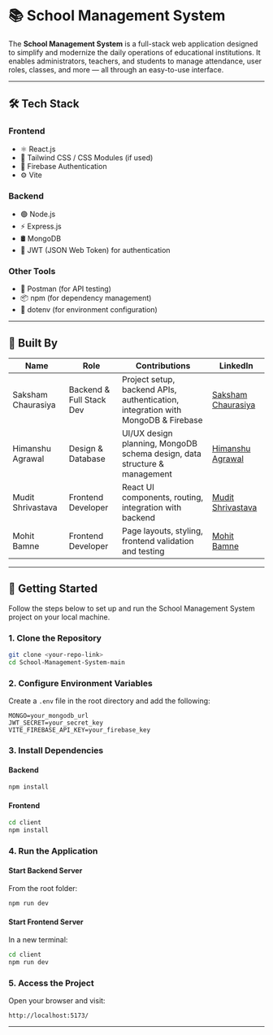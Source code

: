 # 📚 School Management System

The **School Management System** is a full-stack web application designed to simplify and modernize the daily operations of educational institutions. It enables administrators, teachers, and students to manage attendance, user roles, classes, and more — all through an easy-to-use interface.

---

## 🛠️ Tech Stack

### Frontend
- ⚛️ React.js  
- 🎨 Tailwind CSS / CSS Modules (if used)  
- 🔐 Firebase Authentication  
- ⚙️ Vite  

### Backend
- 🟢 Node.js  
- ⚡ Express.js  
- 🛢️ MongoDB  
- 🔐 JWT (JSON Web Token) for authentication  

### Other Tools
- 🧪 Postman (for API testing)  
- 📦 npm (for dependency management)  
- 🔧 dotenv (for environment configuration)  

---

## 👥 Built By

| Name               | Role                      | Contributions                                                                 | LinkedIn                                                                 |
|--------------------|---------------------------|------------------------------------------------------------------------------|--------------------------------------------------------------------------|
| Saksham Chaurasiya | Backend & Full Stack Dev  | Project setup, backend APIs, authentication, integration with MongoDB & Firebase | [Saksham Chaurasiya](https://www.linkedin.com/in/saksham-chaurasiya-14f/) |
| Himanshu Agrawal   | Design & Database         | UI/UX design planning, MongoDB schema design, data structure & management   | [Himanshu Agrawal](https://www.linkedin.com/in/himanshu-agrawal-software-developer) |
| Mudit Shrivastava  | Frontend Developer        | React UI components, routing, integration with backend                      | [Mudit Shrivastava](https://www.linkedin.com/in/mudit-shrivastav-81199326a) |
| Mohit Bamne        | Frontend Developer        | Page layouts, styling, frontend validation and testing                      | [Mohit Bamne](https://www.linkedin.com/in/mohit-bamne-7a9192311) |

---

## 🚀 Getting Started

Follow the steps below to set up and run the School Management System project on your local machine.

### 1. Clone the Repository

```bash
git clone <your-repo-link>
cd School-Management-System-main
```

### 2. Configure Environment Variables

Create a `.env` file in the root directory and add the following:

```env
MONGO=your_mongodb_url
JWT_SECRET=your_secret_key
VITE_FIREBASE_API_KEY=your_firebase_key
```

### 3. Install Dependencies

#### Backend

```bash
npm install
```

#### Frontend

```bash
cd client
npm install
```

### 4. Run the Application

#### Start Backend Server

From the root folder:

```bash
npm run dev
```

#### Start Frontend Server

In a new terminal:

```bash
cd client
npm run dev
```

### 5. Access the Project

Open your browser and visit:

```
http://localhost:5173/
```

---
